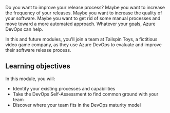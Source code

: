 Do you want to improve your release process? Maybe you want to increase the frequency of your releases. Maybe you want to increase the quality of your software. Maybe you want to get rid of some manual processes and move toward a more automated approach. Whatever your goals, Azure DevOps can help.

In this and future modules, you'll join a team at Tailspin Toys, a fictitious video game company, as they use Azure DevOps to evaluate and improve their software release process.

## Learning objectives

In this module, you will:

- Identify your existing processes and capabilities
- Take the DevOps Self-Assessment to find common ground with your team
- Discover where your team fits in the DevOps maturity model
